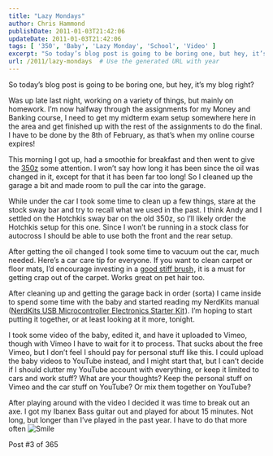 ```yaml
---
title: "Lazy Mondays"
author: Chris Hammond
publishDate: 2011-01-03T21:42:06
updateDate: 2011-01-03T21:42:06
tags: [ '350', 'Baby', 'Lazy Monday', 'School', 'Video' ]
excerpt: "So today’s blog post is going to be boring one, but hey, it’s my blog right?  Was up late last night, working on a variety of things, but mainly on homework. I’m now halfway through the assignments for my Money and Banking course, I need to get my midterm exam setup somewhere here in the area and get finished up with the rest of the assignments to do the final. I have to be done by the 8th of February, as that’s when my online course expires!  "
url: /2011/lazy-mondays  # Use the generated URL with year
---
```

<p>So today’s blog post is going to be boring one, but hey, it’s my blog right?</p>  <p>Was up late last night, working on a variety of things, but mainly on homework. I’m now halfway through the assignments for my Money and Banking course, I need to get my midterm exam setup somewhere here in the area and get finished up with the rest of the assignments to do the final. I have to be done by the 8th of February, as that’s when my online course expires!</p>  <p>This morning I got up, had a smoothie for breakfast and then went to give the <a href="https://www.project350z.com/" target="_blank">350z</a> some attention. I won’t say how long it has been since the oil was changed in it, except for that it has been far too long! So I cleaned up the garage a bit and made room to pull the car into the garage. </p>  <p>While under the car I took some time to clean up a few things, stare at the stock sway bar and try to recall what we used in the past. I think Andy and I settled on the Hotchkis sway bar on the old 350z, so I’ll likely order the Hotchkis setup for this one. Since I won’t be running in a stock class for autocross I should be able to use both the front and the rear setup.</p>  <p>After getting the oil changed I took some time to vacuum out the car, much needed. Here’s a car care tip for everyone. If you want to clean carpet or floor mats, I’d encourage investing in a <a href="https://www.amazon.com/gp/product/B001TR2F9M?ie=UTF8&amp;tag=chrishammondc-20&amp;linkCode=as2&amp;camp=1789&amp;creative=390957&amp;creativeASIN=B001TR2F9M">good stiff brush</a><img style="border-bottom-style: none !important; border-right-style: none !important; margin: 0px; border-top-style: none !important; border-left-style: none !important" border="0" alt="" src="https://www.assoc-amazon.com/e/ir?t=chrishammondc-20&amp;l=as2&amp;o=1&amp;a=B001TR2F9M" width="1" height="1" />, it is a must for getting crap out of the carpet. Works great on pet hair too.</p>  <p>After cleaning up and getting the garage back in order (sorta) I came inside to spend some time with the baby and started reading my NerdKits manual (<a href="https://www.amazon.com/gp/product/B001I08PK8?ie=UTF8&amp;tag=chrishammondc-20&amp;linkCode=as2&amp;camp=1789&amp;creative=390957&amp;creativeASIN=B001I08PK8">NerdKits USB Microcontroller Electronics Starter Kit</a><img style="border-bottom-style: none !important; border-right-style: none !important; margin: 0px; border-top-style: none !important; border-left-style: none !important" border="0" alt="" src="https://www.assoc-amazon.com/e/ir?t=chrishammondc-20&amp;l=as2&amp;o=1&amp;a=B001I08PK8" width="1" height="1" />). I’m hoping to start putting it together, or at least looking at it more, tonight.</p>  <p>I took some video of the baby, edited it, and have it uploaded to Vimeo, though with Vimeo I have to wait for it to process. That sucks about the free Vimeo, but I don’t feel I should pay for personal stuff like this. I could upload the baby videos to YouTube instead, and I might start that, but I can’t decide if I should clutter my YouTube account with everything, or keep it limited to cars and work stuff? What are your thoughts? Keep the personal stuff on Vimeo and the car stuff on YouTube? Or mix them together on YouTube?</p>  <p>After playing around with the video I decided it was time to break out an axe. I got my Ibanex Bass guitar out and played for about 15 minutes. Not long, but longer than I’ve played in the past year. I have to do that more often <img style="border-bottom-style: none; border-right-style: none; border-top-style: none; border-left-style: none" class="wlEmoticon wlEmoticon-smile" alt="Smile" src="/assets/images/PublishThumbnails//windows-live-writer/lazy-mondays_10342/wlemoticon-smile_2.png" /></p>  <p>Post #3 of 365</p>
